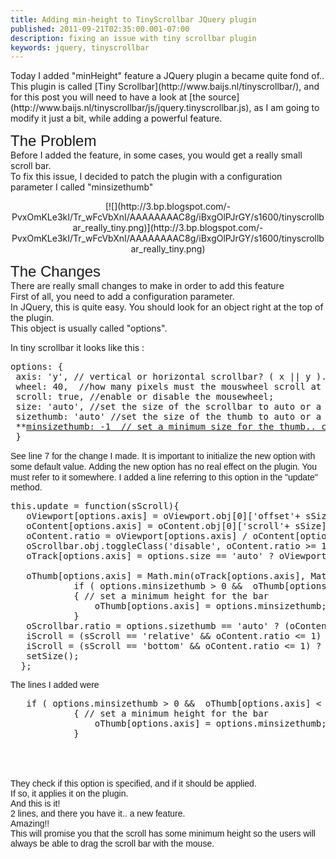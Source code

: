 ```yaml
---
title: Adding min-height to TinyScrollbar JQuery plugin
published: 2011-09-21T02:35:00.001-07:00
description: fixing an issue with tiny scrollbar plugin
keywords: jquery, tinyscrollbar
---
```


<div dir="ltr" style="text-align: left;" trbidi="on">Today I added "minHeight" feature a JQuery plugin a became quite fond of..  
This plugin is called [Tiny Scrollbar](http://www.baijs.nl/tinyscrollbar/), and for this post you will need to have a look at [the source](http://www.baijs.nl/tinyscrollbar/js/jquery.tinyscrollbar.js), as I am going to modify it just a bit, while adding a powerful feature.  

<span class="Apple-style-span" style="font-family: Arial, Helvetica, sans-serif; font-size: x-large;">The Problem</span>  
Before I added the feature, in some cases, you would get a really small scroll bar.  
To fix this issue, I decided to patch the plugin with a configuration parameter I called "minsizethumb"  

<div class="separator" style="clear: both; text-align: center;">[![](http://3.bp.blogspot.com/-PvxOmKLe3kI/Tr_wFcVbXnI/AAAAAAAAC8g/iBxgOlPJrGY/s1600/tinyscrollbar_really_tiny.png)](http://3.bp.blogspot.com/-PvxOmKLe3kI/Tr_wFcVbXnI/AAAAAAAAC8g/iBxgOlPJrGY/s1600/tinyscrollbar_really_tiny.png)</div>

<span class="Apple-style-span" style="font-family: Arial, Helvetica, sans-serif; font-size: x-large;">The Changes</span>  
There are really small changes to make in order to add this feature  
First of all, you need to add a configuration parameter.  
In JQuery, this is quite easy. You should look for an object right at the top of the plugin.  
This object is usually called "options".  

In tiny scrollbar it looks like this :  

<pre class="javascript" name="code">options: {  
 axis: 'y', // vertical or horizontal scrollbar? ( x || y ).  
 wheel: 40,  //how many pixels must the mouswheel scroll at a time.  
 scroll: true, //enable or disable the mousewheel;  
 size: 'auto', //set the size of the scrollbar to auto or a fixed number.  
 sizethumb: 'auto' //set the size of the thumb to auto or a fixed number.  
 **<u>minsizethumb: -1  // set a minimum size for the thumb.. combine with sizethumb='auto'</u>**  
 }  
</pre>

<span class="Apple-style-span" style="font-family: 'Courier New', Courier, monospace;">  
</span>  
<span class="Apple-style-span" style="font-family: Arial, Helvetica, sans-serif;">See line 7 for the change I made.</span>  
<span class="Apple-style-span" style="font-family: Arial, Helvetica, sans-serif;">It is important to initialize the new option with some default value.</span>  
<span class="Apple-style-span" style="font-family: Arial, Helvetica, sans-serif;">Adding the new option has no real effect on the plugin. You must refer to it somewhere.</span>  
<span class="Apple-style-span" style="font-family: Arial, Helvetica, sans-serif;">  
</span>  
<span class="Apple-style-span" style="font-family: Arial, Helvetica, sans-serif;">I added a line referring to this option in the "update" method.</span>  
<span class="Apple-style-span" style="font-family: 'Courier New', Courier, monospace; font-size: x-small;">  
</span>  

<pre class="javascript" name="code">this.update = function(sScroll){  
   oViewport[options.axis] = oViewport.obj[0]['offset'+ sSize];  
   oContent[options.axis] = oContent.obj[0]['scroll'+ sSize];  
   oContent.ratio = oViewport[options.axis] / oContent[options.axis];  
   oScrollbar.obj.toggleClass('disable', oContent.ratio >= 1);  
   oTrack[options.axis] = options.size == 'auto' ? oViewport[options.axis] : options.size;  

   oThumb[options.axis] = Math.min(oTrack[options.axis], Math.max(0, ( options.sizethumb == 'auto' ? (oTrack[options.axis] * oContent.ratio) : options.sizethumb )));  
            if ( options.minsizethumb > 0 &&  oThumb[options.axis] < options.minsizethumb )  
            { // set a minimum height for the bar  
                oThumb[options.axis] = options.minsizethumb;  
            }  
   oScrollbar.ratio = options.sizethumb == 'auto' ? (oContent[options.axis] / oTrack[options.axis]) : (oContent[options.axis] - oViewport[options.axis]) / (oTrack[options.axis] - oThumb[options.axis]);  
   iScroll = (sScroll == 'relative' && oContent.ratio <= 1) ? Math.min((oContent[options.axis] - oViewport[options.axis]), Math.max(0, iScroll)) : 0;  
   iScroll = (sScroll == 'bottom' && oContent.ratio <= 1) ? (oContent[options.axis] - oViewport[options.axis]) : isNaN(parseInt(sScroll)) ? iScroll : parseInt(sScroll);  
   setSize();  
  };  
</pre>

<span class="Apple-style-span" style="font-family: Arial, Helvetica, sans-serif;">  
</span>  
<span class="Apple-style-span" style="font-family: Arial, Helvetica, sans-serif;">The lines I added were</span>  
<span class="Apple-style-span" style="font-family: Arial, Helvetica, sans-serif;">  
</span>  

<pre class="javascript" name="code">   if ( options.minsizethumb > 0 &&  oThumb[options.axis] < options.minsizethumb )  
            { // set a minimum height for the bar  
                oThumb[options.axis] = options.minsizethumb;  
            }  
</pre>

<span class="Apple-style-span" style="font-family: 'Courier New', Courier, monospace;"></span>  
<span class="Apple-style-span" style="font-family: Arial, Helvetica, sans-serif;">  
</span>  
<span class="Apple-style-span" style="font-family: Arial, Helvetica, sans-serif;">They check if this option is specified, and if it should be applied. </span>  
<span class="Apple-style-span" style="font-family: Arial, Helvetica, sans-serif;">If so, it applies it on the plugin. </span>  
<span class="Apple-style-span" style="font-family: Arial, Helvetica, sans-serif;">And this is it!</span>  
<span class="Apple-style-span" style="font-family: Arial, Helvetica, sans-serif;">2 lines, and there you have it.. a new feature.</span>  
<span class="Apple-style-span" style="font-family: Arial, Helvetica, sans-serif;">Amazing!!</span>  
<span class="Apple-style-span" style="font-family: Arial, Helvetica, sans-serif;">This will promise you that the scroll has some minimum height so the users will always be able to drag the scroll bar with the mouse. </span></div>